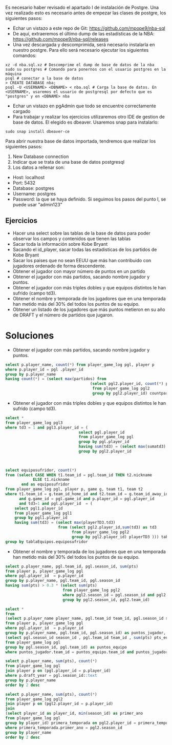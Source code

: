 Es necesario haber revisado el apartado I de instalación de Postgre. Una vez realizado esto es necesario antes de empezar las clases de postgre, los siguientes pasos:
- Echar un vistazo a este repo de Git: https://github.com/mpope9/nba-sql
- De aquí, extraeremos el último dump de las estadísticas de la NBA: https://github.com/mpope9/nba-sql/releases
- Una vez descargada y descomprimida, será necesario instalarla en nuestro postgre. Para ello será necesario ejecutar los siguientes comandos:
```
xz -d nba.sql.xz # Descomprime el dump de base de datos de la nba
sudo su postgres # Comando para ponernos con el usuario postgres en la máquina
psql # conectar a la base de datos
> CREATE DATABASE nba;
psql -U <USERNAME> <DBNAME> < nba.sql # Carga la base de datos. En <USERNAME>, usaremos el usuario de postgresql por defecto que es "postgres" y en <DBNAME> nba 
```
- Echar un vistazo en pgAdmin que todo se encuentre correctamente cargado
- Para trabajar y realizar los ejercicios utilizaremos otro IDE de gestion de base de datos. El elegido es dbeaver. Usaremos snap para instalarlo: 
```
sudo snap install dbeaver-ce
```

Para abrir nuestra base de datos importada, tendremos que realizar los siguientes pasos:
1. New Database connection
2. Indicar que se trata de una base de datos postgresql
3. Los datos a rellenar son:
- Host: localhost
- Port: 5432
- Database: postgres
- Username: postgres
- Password: la que se haya definido. Si seguimos los pasos del punto I, se puede usar "admin123"


## Ejercicios

- Hacer una select sobre las tablas de la base de datos para poder observar los campos y contenidos que tienen las tablas
- Sacar toda la información sobre Kobe Bryant
- Sacando el id_player, sacar todas las estadisticas de los partidos de Kobe Bryant
- Sacar los paises que no sean EEUU que más han contribuido con jugadores ordenado de forma descendente.
- Obtener el jugador con mayor número de puntos en un partido
- Obtener el jugador con más partidos, sacando nombre jugador y puntos.
- Obtener el jugador con más triples dobles y que equipos distintos le han sufrido (campo td3).
- Obtener el nombre y temporada de los jugadores que en una temporada han metido más del 30% del todos los puntos de su equipo.
- Obtener un listado de los jugadores que más puntos metieron en su año de DRAFT y el número de partidos que jugaron.



# Soluciones
- Obtener el jugador con más partidos, sacando nombre jugador y puntos.
```sql
select p.player_name, count(*) from player_game_log pgl, player p 
where p.player_id = pgl .player_id 
group by p.player_name 
having count(*) = (select max(partidos) from 
                                     (select pgl2.player_id, count(*) partidos 
                                      from player_game_log pgl2
                                      group by pgl2.player_id) countpartidos)

```

- Obtener el jugador con más triples dobles y que equipos distintos le han sufrido (campo td3).
```sql
select *
from player_game_log pgl3
where td3 = 1 and pgl3.player_id = (
								select pgl.player_id 
								from player_game_log pgl
								group by pgl.player_id 
								having sum(td3) = (select max(sumatd3) from (select pgl2.player_id, sum(td3) sumatd3 from player_game_log pgl2
                                group by pgl2.player_id 
																			order by 2 desc) maxtd3))
			
```
```sql
select equiposufridor, count(*)
from (select CASE WHEN t1.team_id = pgl.team_id THEN t2.nickname
            ELSE t1.nickname
       end as equiposufridor
from player_game_log pgl, player p, game g, team t1, team t2
where t1.team_id = g.team_id_home_id and t2.team_id = g.team_id_away_id 
      and g.game_id = pgl.game_id and p.player_id = pgl.player_id 
      and td3=1 and pgl.player_id  = (
	select pgl1.player_id
	from player_game_log pgl1 
	group by pgl1.player_id
	having sum(td3) = (select max(playerTD3.td3)
					   from (select pgl2.player_id,sum(td3) as td3
					         from player_game_log pgl2
					         group by pgl2.player_id) playerTD3 ))) tablaEquipos 
group by tablaEquipos.equiposufridor
```

- Obtener el nombre y temporada de los jugadores que en una temporada han metido más del 30% del todos los puntos de su equipo.

```sql
select p.player_name, pgl.team_id, pgl.season_id, sum(pts)
from player p, player_game_log pgl 
where pgl.player_id  = p.player_id 
group by p.player_name, pgl.team_id, pgl.season_id
having sum(pts) > 0.3 * (select sum(pts)
						 from player_game_log pgl2
						 where pgl2.season_id = pgl.season_id and pgl2.team_id = pgl.team_id 
						 group by pgl2.season_id, pgl2.team_id)

```

```sql
select *
from 
(select p.player_name player_name, pgl.team_id team_id, pgl.season_id season_id, sum(pts) pts_jugador
from player p, player_game_log pgl 
where pgl.player_id  = p.player_id 
group by p.player_name, pgl.team_id, pgl.season_id) as puntos_jugador,						 
(select pgl.season_id season_id , pgl.team_id team_id , sum(pts) pts_equipo
from player_game_log pgl
group by pgl.season_id, pgl.team_id) as puntos_equipo
where puntos_jugador.team_id = puntos_equipo.team_id and puntos_jugador.season_id = puntos_equipo.season_id and pts_jugador > 0.3*pts_equipo
```

```sql
select p.player_name, sum(pts), count(*)
from player_game_log pgl
join player p on (pgl.player_id = p.player_id)
where p.draft_year = pgl.season_id::text 
group by p.player_name 
order by 2 desc

select p.player_name, sum(pts), count(*) 
from player_game_log pgl2
join player p on (pgl2.player_id = p.player_id)
join 
(select player_id as player_id, min(season_id) as primer_ano
from player_game_log pgl 
group by player_id) primera_temporada on pgl2.player_id = primera_temporada.player_id
where primera_temporada.primer_ano = pgl2.season_id 
group by player_name 
order by 2 desc

```